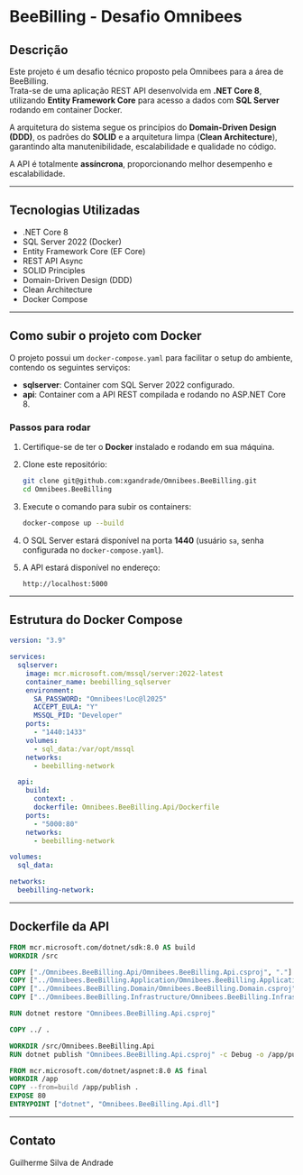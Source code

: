 
# BeeBilling - Desafio Omnibees

## Descrição

Este projeto é um desafio técnico proposto pela Omnibees para a área de BeeBilling.  
Trata-se de uma aplicação REST API desenvolvida em **.NET Core 8**, utilizando **Entity Framework Core** para acesso a dados com **SQL Server** rodando em container Docker.  

A arquitetura do sistema segue os princípios do **Domain-Driven Design (DDD)**, os padrões do **SOLID** e a arquitetura limpa (**Clean Architecture**), garantindo alta manutenibilidade, escalabilidade e qualidade no código.  

A API é totalmente **assíncrona**, proporcionando melhor desempenho e escalabilidade.

---

## Tecnologias Utilizadas

- .NET Core 8
- SQL Server 2022 (Docker)
- Entity Framework Core (EF Core)
- REST API Async
- SOLID Principles
- Domain-Driven Design (DDD)
- Clean Architecture
- Docker Compose

---

## Como subir o projeto com Docker

O projeto possui um `docker-compose.yaml` para facilitar o setup do ambiente, contendo os seguintes serviços:

- **sqlserver**: Container com SQL Server 2022 configurado.
- **api**: Container com a API REST compilada e rodando no ASP.NET Core 8.

### Passos para rodar

1. Certifique-se de ter o **Docker** instalado e rodando em sua máquina.

2. Clone este repositório:
   ```bash
   git clone git@github.com:xgandrade/Omnibees.BeeBilling.git
   cd Omnibees.BeeBilling
   ```

3. Execute o comando para subir os containers:
   ```bash
   docker-compose up --build
   ```

4. O SQL Server estará disponível na porta **1440** (usuário `sa`, senha configurada no `docker-compose.yaml`).

5. A API estará disponível no endereço:
   ```
   http://localhost:5000
   ```

---

## Estrutura do Docker Compose

```yaml
version: "3.9"

services:
  sqlserver:
    image: mcr.microsoft.com/mssql/server:2022-latest
    container_name: beebilling_sqlserver
    environment:
      SA_PASSWORD: "Omnibees!Loc@l2025"
      ACCEPT_EULA: "Y"
      MSSQL_PID: "Developer"
    ports:
      - "1440:1433"
    volumes:
      - sql_data:/var/opt/mssql
    networks:
      - beebilling-network

  api:
    build:
      context: .
      dockerfile: Omnibees.BeeBilling.Api/Dockerfile
    ports:
      - "5000:80"
    networks:
      - beebilling-network

volumes:
  sql_data:

networks:
  beebilling-network:
```

---

## Dockerfile da API

```dockerfile
FROM mcr.microsoft.com/dotnet/sdk:8.0 AS build
WORKDIR /src

COPY ["./Omnibees.BeeBilling.Api/Omnibees.BeeBilling.Api.csproj", "."]
COPY ["../Omnibees.BeeBilling.Application/Omnibees.BeeBilling.Application.csproj", "../Omnibees.BeeBilling.Application/"]
COPY ["../Omnibees.BeeBilling.Domain/Omnibees.BeeBilling.Domain.csproj", "../Omnibees.BeeBilling.Domain/"]
COPY ["../Omnibees.BeeBilling.Infrastructure/Omnibees.BeeBilling.Infrastructure.csproj", "../Omnibees.BeeBilling.Infrastructure/"]

RUN dotnet restore "Omnibees.BeeBilling.Api.csproj"

COPY ../ .

WORKDIR /src/Omnibees.BeeBilling.Api
RUN dotnet publish "Omnibees.BeeBilling.Api.csproj" -c Debug -o /app/publish

FROM mcr.microsoft.com/dotnet/aspnet:8.0 AS final
WORKDIR /app
COPY --from=build /app/publish .
EXPOSE 80
ENTRYPOINT ["dotnet", "Omnibees.BeeBilling.Api.dll"]
```

---

## Contato

Guilherme Silva de Andrade
